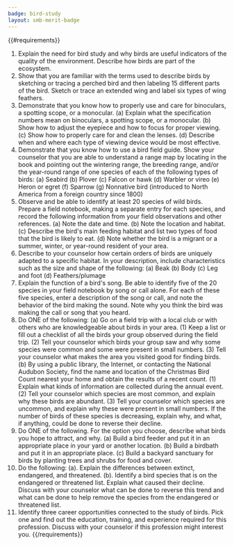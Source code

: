 ```yaml
---
badge: bird-study
layout: smb-merit-badge
---
```


{{#requirements}}
1. Explain the need for bird study and why birds are useful indicators of the quality of the environment. Describe how birds are part of the ecosystem.
2. Show that you are familiar with the terms used to describe birds by sketching or tracing a perched bird and then labeling 15 different parts of the bird. Sketch or trace an extended wing and label six types of wing feathers.
3. Demonstrate that you know how to properly use and care for binoculars, a spotting scope, or a monocular.
    (a) Explain what the specification numbers mean on binoculars, a spotting scope, or a monocular.
    (b) Show how to adjust the eyepiece and how to focus for proper viewing.
    (c) Show how to properly care for and clean the lenses.
    (d) Describe when and where each type of viewing device would be most effective.
4. Demonstrate that you know how to use a bird field guide. Show your counselor that you are able to understand a range map by locating in the book and pointing out the wintering range, the breeding range, and/or the year-round range of one species of each of the following types of birds:
    (a) Seabird
    (b) Plover
    (c) Falcon or hawk
    (d) Warbler or vireo
    (e) Heron or egret
    (f) Sparrow
    (g) Nonnative bird (introduced to North America from a foreign country since 1800)
5. Observe and be able to identify at least 20 species of wild birds. Prepare a field notebook, making a separate entry for each species, and record the following information from your field observations and other references.
    (a) Note the date and time.
    (b) Note the location and habitat.
    (c) Describe the bird's main feeding habitat and list two types of food that the bird is likely to eat.
    (d) Note whether the bird is a migrant or a summer, winter, or year-round resident of your area.
6. Describe to your counselor how certain orders of birds are uniquely adapted to a specific habitat. In your description, include characteristics such as the size and shape of the following:
    (a) Beak
    (b) Body
    (c) Leg and foot
    (d) Feathers/plumage
7. Explain the function of a bird's song. Be able to identify five of the 20 species in your field notebook by song or call alone. For each of these five species, enter a description of the song or call, and note the behavior of the bird making the sound. Note why you think the bird was making the call or song that you heard.
8. Do ONE of the following:
    (a) Go on a field trip with a local club or with others who are knowledgeable about birds in your area.
        (1) Keep a list or fill out a checklist of all the birds your group observed during the field trip.
        (2) Tell your counselor which birds your group saw and why some species were common and some were present in small numbers.
        (3) Tell your counselor what makes the area you visited good for finding birds.
    (b) By using a public library, the Internet, or contacting the National Audubon Society, find the name and location of the Christmas Bird Count nearest your home and obtain the results of a recent count.
        (1) Explain what kinds of information are collected during the annual event.
        (2) Tell your counselor which species are most common, and explain why these birds are abundant.
        (3) Tell your counselor which species are uncommon, and explain why these were present in small numbers. If the number of birds of these species is decreasing, explain why, and what, if anything, could be done to reverse their decline.
9. Do ONE of the following. For the option you choose, describe what birds you hope to attract, and why.
    (a) Build a bird feeder and put it in an appropriate place in your yard or another location.
    (b) Build a birdbath and put it in an appropriate place.
    (c) Build a backyard sanctuary for birds by planting trees and shrubs for food and cover.
10. Do the following:
    (a). Explain the differences between extinct, endangered, and threatened.
    (b). Identify a bird species that is on the endangered or threatened list. Explain what caused their decline. Discuss with your counselor what can be done to reverse this trend and what can be done to help remove the species from the endangered or threatened list.
11. Identify three career opportunities connected to the study of birds. Pick one and find out the education, training, and experience required for this profession. Discuss with your counselor if this profession might interest you.
{{/requirements}}
